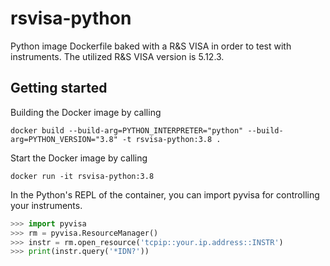 # rsvisa-python

Python image Dockerfile baked with a R&amp;S VISA in order to test with instruments. The utilized R&S VISA version is 5.12.3.

## Getting started

Building the Docker image by calling

```shell
docker build --build-arg=PYTHON_INTERPRETER="python" --build-arg=PYTHON_VERSION="3.8" -t rsvisa-python:3.8 .
```

Start the Docker image by calling

```shell
docker run -it rsvisa-python:3.8
```

In the Python's REPL of the container, you can import pyvisa for controlling your instruments.

```Python
>>> import pyvisa
>>> rm = pyvisa.ResourceManager()
>>> instr = rm.open_resource('tcpip::your.ip.address::INSTR')
>>> print(instr.query('*IDN?'))
```
